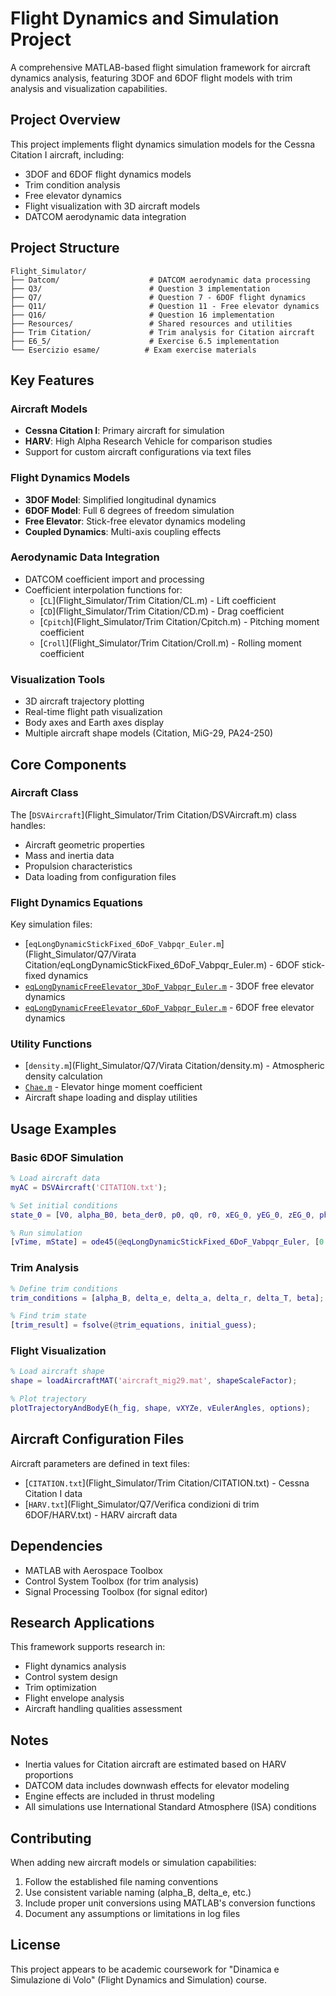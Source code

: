 # Flight Dynamics and Simulation Project

A comprehensive MATLAB-based flight simulation framework for aircraft dynamics analysis, featuring 3DOF and 6DOF flight models with trim analysis and visualization capabilities.

## Project Overview

This project implements flight dynamics simulation models for the Cessna Citation I aircraft, including:
- 3DOF and 6DOF flight dynamics models
- Trim condition analysis
- Free elevator dynamics
- Flight visualization with 3D aircraft models
- DATCOM aerodynamic data integration

## Project Structure

```
Flight_Simulator/
├── Datcom/                    # DATCOM aerodynamic data processing
├── Q3/                        # Question 3 implementation
├── Q7/                        # Question 7 - 6DOF flight dynamics
├── Q11/                       # Question 11 - Free elevator dynamics
├── Q16/                       # Question 16 implementation
├── Resources/                 # Shared resources and utilities
├── Trim Citation/             # Trim analysis for Citation aircraft
├── E6_5/                      # Exercise 6.5 implementation
└── Esercizio esame/          # Exam exercise materials
```

## Key Features

### Aircraft Models
- **Cessna Citation I**: Primary aircraft for simulation
- **HARV**: High Alpha Research Vehicle for comparison studies
- Support for custom aircraft configurations via text files

### Flight Dynamics Models
- **3DOF Model**: Simplified longitudinal dynamics
- **6DOF Model**: Full 6 degrees of freedom simulation
- **Free Elevator**: Stick-free elevator dynamics modeling
- **Coupled Dynamics**: Multi-axis coupling effects

### Aerodynamic Data Integration
- DATCOM coefficient import and processing
- Coefficient interpolation functions for:
  - [`CL`](Flight_Simulator/Trim Citation/CL.m) - Lift coefficient
  - [`CD`](Flight_Simulator/Trim Citation/CD.m) - Drag coefficient  
  - [`Cpitch`](Flight_Simulator/Trim Citation/Cpitch.m) - Pitching moment coefficient
  - [`Croll`](Flight_Simulator/Trim Citation/Croll.m) - Rolling moment coefficient

### Visualization Tools
- 3D aircraft trajectory plotting
- Real-time flight path visualization
- Body axes and Earth axes display
- Multiple aircraft shape models (Citation, MiG-29, PA24-250)

## Core Components

### Aircraft Class
The [`DSVAircraft`](Flight_Simulator/Trim Citation/DSVAircraft.m) class handles:
- Aircraft geometric properties
- Mass and inertia data
- Propulsion characteristics
- Data loading from configuration files

### Flight Dynamics Equations
Key simulation files:
- [`eqLongDynamicStickFixed_6DoF_Vabpqr_Euler.m`](Flight_Simulator/Q7/Virata Citation/eqLongDynamicStickFixed_6DoF_Vabpqr_Euler.m) - 6DOF stick-fixed dynamics
- [`eqLongDynamicFreeElevator_3DoF_Vabpqr_Euler.m`](Flight_Simulator/Q11/Modello3DOFStickFree/eqLongDynamicFreeElevator_3DoF_Vabpqr_Euler.m) - 3DOF free elevator dynamics
- [`eqLongDynamicFreeElevator_6DoF_Vabpqr_Euler.m`](Flight_Simulator/Q11/Modello6DOFAccoppiamento/eqLongDynamicFreeElevator_6DoF_Vabpqr_Euler.m) - 6DOF free elevator dynamics

### Utility Functions
- [`density.m`](Flight_Simulator/Q7/Virata Citation/density.m) - Atmospheric density calculation
- [`Chae.m`](Flight_Simulator/Q11/Modello6DOFAccoppiamento/Chae.m) - Elevator hinge moment coefficient
- Aircraft shape loading and display utilities

## Usage Examples

### Basic 6DOF Simulation
```matlab
% Load aircraft data
myAC = DSVAircraft('CITATION.txt');

% Set initial conditions
state_0 = [V0, alpha_B0, beta_der0, p0, q0, r0, xEG_0, yEG_0, zEG_0, phi0, theta0, psi0];

% Run simulation
[vTime, mState] = ode45(@eqLongDynamicStickFixed_6DoF_Vabpqr_Euler, [0 t_fin], state_0);
```

### Trim Analysis
```matlab
% Define trim conditions
trim_conditions = [alpha_B, delta_e, delta_a, delta_r, delta_T, beta];

% Find trim state
[trim_result] = fsolve(@trim_equations, initial_guess);
```

### Flight Visualization
```matlab
% Load aircraft shape
shape = loadAircraftMAT('aircraft_mig29.mat', shapeScaleFactor);

% Plot trajectory
plotTrajectoryAndBodyE(h_fig, shape, vXYZe, vEulerAngles, options);
```

## Aircraft Configuration Files

Aircraft parameters are defined in text files:
- [`CITATION.txt`](Flight_Simulator/Trim Citation/CITATION.txt) - Cessna Citation I data
- [`HARV.txt`](Flight_Simulator/Q7/Verifica condizioni di trim 6DOF/HARV.txt) - HARV aircraft data

## Dependencies

- MATLAB with Aerospace Toolbox
- Control System Toolbox (for trim analysis)
- Signal Processing Toolbox (for signal editor)

## Research Applications

This framework supports research in:
- Flight dynamics analysis
- Control system design
- Trim optimization
- Flight envelope analysis
- Aircraft handling qualities assessment

## Notes

- Inertia values for Citation aircraft are estimated based on HARV proportions
- DATCOM data includes downwash effects for elevator modeling
- Engine effects are included in thrust modeling
- All simulations use International Standard Atmosphere (ISA) conditions

## Contributing

When adding new aircraft models or simulation capabilities:
1. Follow the established file naming conventions
2. Use consistent variable naming (alpha_B, delta_e, etc.)
3. Include proper unit conversions using MATLAB's conversion functions
4. Document any assumptions or limitations in log files

## License

This project appears to be academic coursework for "Dinamica e Simulazione di Volo" (Flight Dynamics and Simulation) course.
